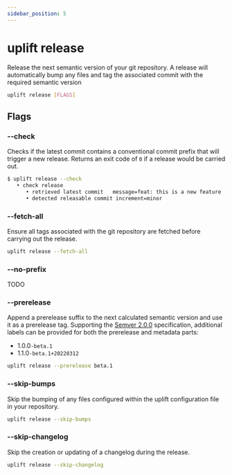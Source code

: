 ```yaml
---
sidebar_position: 5
---
```


# uplift release

Release the next semantic version of your git repository. A release will automatically bump any files and tag the associated commit with the required semantic version

```sh
uplift release [FLAGS]
```

## Flags

### --check

Checks if the latest commit contains a conventional commit prefix that will trigger a new release. Returns an exit code of `0` if a release would be carried out.

```sh
$ uplift release --check
   • check release
      • retrieved latest commit   message=feat: this is a new feature
      • detected releasable commit increment=minor
```

### --fetch-all

Ensure all tags associated with the git repository are fetched before carrying out the release.

```sh
uplift release --fetch-all
```

### --no-prefix

TODO

### --prerelease

Append a prerelease suffix to the next calculated semantic version and use it as a prerelease tag. Supporting the [Semver 2.0.0](https://semver.org/) specification, additional labels can be provided for both the prerelease and metadata parts:

- 1.0.0`-beta.1`
- 1.1.0`-beta.1+20220312`

```sh
uplift release --prerelease beta.1
```

### --skip-bumps

Skip the bumping of any files configured within the uplift configuration file in your repository.

```sh
uplift release --skip-bumps
```

### --skip-changelog

Skip the creation or updating of a changelog during the release.

```sh
uplift release --skip-changelog
```

